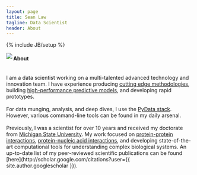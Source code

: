 ```yaml
---
layout: page
title: Sean Law
tagline: Data Scientist
header: About
---
```

{% include JB/setup %}

<img class="img-left" align="left" src="{{site.url}}/assets/images/seanlaw.thumb.png">
<h4>About</h4> 
<br>
I am a data scientist working on a multi-talented advanced technology and innovation team. I have experience producing <a href="http://pubs.acs.org/doi/abs/10.1021/jz501811k">cutting edge methodologies</a>, building <a href="http://onlinelibrary.wiley.com/doi/10.1002/jcc.23683/abstract">high-performance predictive models</a>, and developing rapid prototypes.
<br><br>
For data munging, analysis, and deep dives, I use the <a href="http://www.pydata.org">PyData stack</a>. However, various command-line tools can be found in my daily arsenal.
<br><br>
Previously, I was a scientist for over 10 years and received my doctorate from <a href="http://www.msu.edu">Michigan State University</a>. My work focused on <a href="http://www.pnas.org/content/111/33/12067.short">protein-protein interactions</a>, <a href="http://www.sciencedirect.com/science/article/pii/S0006349511011763">protein-nucleic acid interactions</a>, and developing state-of-the-art computational tools for understanding complex biological systems. An up-to-date list of my peer-reviewed scientific publications can be found [here](http://scholar.google.com/citations?user={{ site.author.googlescholar }}).
<br>
<br>
